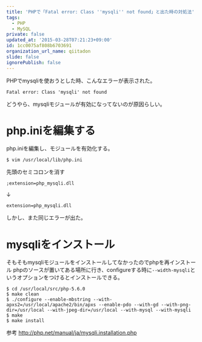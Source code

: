```yaml
---
title: 'PHPで「Fatal error: Class ''mysqli'' not found」と出た時の対処法'
tags:
  - PHP
  - MySQL
private: false
updated_at: '2015-03-28T07:21:23+09:00'
id: 1cc0075af808b6703691
organization_url_name: qiitadon
slide: false
ignorePublish: false
---
```


PHPでmysqliを使おうとした時、こんなエラーが表示された。

```
Fatal error: Class 'mysqli' not found
```

どうやら、mysqliモジュールが有効になってないのが原因らしい。

# php.iniを編集する

php.iniを編集し、モジュールを有効化する。

```
$ vim /usr/local/lib/php.ini
```

先頭のセミコロンを消す

```
;extension=php_mysqli.dll
```

↓

```
extension=php_mysqli.dll
```

しかし、また同じエラーが出た。

# mysqliをインストール

そもそもmysqliモジュールをインストールしてなかったのでphpを再インストール
phpのソースが置いてある場所に行き、configureする時に`--width-mysqli`というオプションをつけるとインストールできる。

```
$ cd /usr/local/src/php-5.6.0
$ make clean
$ ./configure --enable-mbstring --with-apxs2=/usr/local/apache2/bin/apxs --enable-pdo --with-gd --with-png-dir=/usr/local --with-jpeg-dir=/usr/local --with-mysql --with-mysqli
$ make
$ make install
```

参考
http://php.net/manual/ja/mysqli.installation.php
